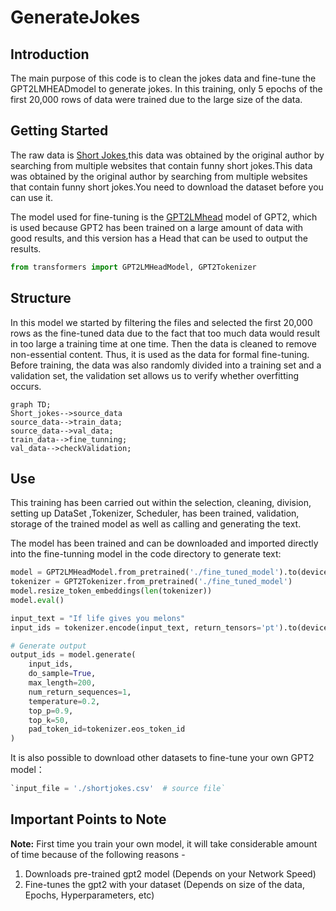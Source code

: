 # GenerateJokes

## Introduction

The main purpose of this code is to clean the jokes data and fine-tune the GPT2LMHEADmodel to generate jokes. In this training, only 5 epochs of the first 20,000 rows of data were trained due to the large size of the data.

## Getting Started

The raw data is [Short Jokes](https://www.kaggle.com/datasets/abhinavmoudgil95/short-jokes/),this data was obtained by the original author by searching from multiple websites that contain funny short jokes.This data was obtained by the original author by searching from multiple websites that contain funny short jokes.You need to download the dataset before you can use it.

The model used for fine-tuning is the [GPT2LMhead](https://huggingface.co/docs/transformers/v4.47.1/en/model_doc/gpt2#transformers.GPT2LMHeadModel) model of GPT2, which is used because GPT2 has been trained on a large amount of data with good results, and this version has a Head that can be used to output the results.

````python
from transformers import GPT2LMHeadModel, GPT2Tokenizer
````

## Structure

In this model we started by filtering the files and selected the first 20,000 rows as the fine-tuned data due to the fact that too much data would result in too large a training time at one time. Then the data is cleaned to remove non-essential content. Thus, it is used as the data for formal fine-tuning. Before training, the data was also randomly divided into a training set and a validation set, the validation set allows us to verify whether overfitting occurs.

```mermaid
graph TD;
Short_jokes-->source_data
source_data-->train_data;
source_data-->val_data;
train_data-->fine_tunning;
val_data-->checkValidation;
```

## Use

This training has been carried out within the selection, cleaning, division, setting up DataSet ,Tokenizer, Scheduler, has been trained, validation, storage of the trained model as well as calling and generating the text.

The model has been trained and can be downloaded and imported directly into the fine-tunning model in the code directory to generate text:

````python
model = GPT2LMHeadModel.from_pretrained('./fine_tuned_model').to(device)
tokenizer = GPT2Tokenizer.from_pretrained('./fine_tuned_model')
model.resize_token_embeddings(len(tokenizer))
model.eval()

input_text = "If life gives you melons"
input_ids = tokenizer.encode(input_text, return_tensors='pt').to(device)

# Generate output
output_ids = model.generate(
    input_ids,
    do_sample=True,
    max_length=200,
    num_return_sequences=1,
    temperature=0.2,
    top_p=0.9,
    top_k=50,
    pad_token_id=tokenizer.eos_token_id
)
````

It is also possible to download other datasets to fine-tune your own GPT2 model：

````python
`input_file = './shortjokes.csv'  # source file`
````

## Important Points to Note

**Note:** First time you train your own model, it will take considerable amount of time because of the following reasons -

1. Downloads pre-trained gpt2 model (Depends on your Network Speed)
2. Fine-tunes the gpt2 with your dataset (Depends on size of the data, Epochs, Hyperparameters, etc)


